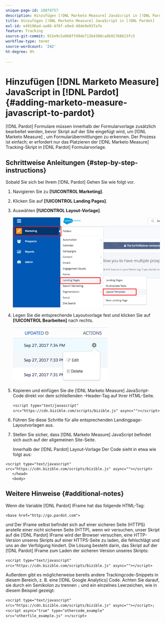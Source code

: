 ```yaml
---
unique-page-id: 18874757
description: Hinzufügen [!DNL Marketo Measure] JavaScript in [!DNL Pardot] - [!DNL Marketo Measure]
title: Hinzufügen [!DNL Marketo Measure] JavaScript in [!DNL Pardot]
exl-id: e49190ad-aa86-4f8f-a9ed-48de9e937a7e
feature: Tracking
source-git-commit: 915e9c5a968ffd9de713b4308cadb91768613fc5
workflow-type: tm+mt
source-wordcount: '242'
ht-degree: 0%

---
```


# Hinzufügen [!DNL Marketo Measure] JavaScript in [!DNL Pardot] {#adding-marketo-measure-javascript-to-pardot}

[!DNL Pardot] Formulare müssen innerhalb der Formularvorlage zusätzlich bearbeitet werden, bevor Skript auf der Site eingefügt wird, um [!DNL Marketo Measure] , um Formularübermittlungen zu erkennen. Der Prozess ist einfach; er erfordert nur das Platzieren der [!DNL Marketo Measure] Tracking-Skript in [!DNL Pardot] Formularvorlage.

## Schrittweise Anleitungen {#step-by-step-instructions}

Sobald Sie sich bei Ihrem [!DNL Pardot] Gehen Sie wie folgt vor.

1. Navigieren Sie zu **[!UICONTROL Marketing]**.

1. Klicken Sie auf **[!UICONTROL Landing Pages]**.

1. Auswählen **[!UICONTROL Layout-Vorlage]**.

   ![](assets/1-3.png)

1. Legen Sie die entsprechende Layoutvorlage fest und klicken Sie auf **[!UICONTROL Bearbeiten]** nach rechts.

   ![](assets/2-1.png)

1. Kopieren und einfügen Sie die [!DNL Marketo Measure] JavaScript-Code direkt vor dem schließenden -Header-Tag auf Ihrer HTML-Seite.

   `<script type="text/javascript" src="https://cdn.bizible.com/scripts/bizible.js" async=""></script>`

1. Führen Sie diese Schritte für alle entsprechenden Landingpage-Layoutvorlagen aus.

1. Stellen Sie sicher, dass [!DNL Marketo Measure] JavaScript befindet sich auch auf der allgemeinen Site-Seite.

   Innerhalb der [!DNL Pardot] Layout-Vorlage Der Code sieht in etwa wie folgt aus:

```text
<script type="text/javascript" src="https://cdn.bizible.com/scripts/bizible.js" async=""></script>
   </head>
   <body>
```

## Weitere Hinweise {#additional-notes}

Wenn die Variable [!DNL Pardot] IFrame hat das folgende HTML-Tag:

`<base href="http://go.pardot.com">`

_und_ Der IFrame selbst befindet sich auf einer sicheren Seite (HTTPS) anstelle einer nicht sicheren Seite (HTTP), wenn wir versuchen, unser Skript auf die [!DNL Pardot] IFrame wird der Browser versuchen, eine HTTP-Version unseres Skripts auf einer HTTPS-Seite zu laden, die fehlschlägt und uns an der Verfolgung hindert. Die Lösung besteht darin, das Skript auf der [!DNL Pardot] IFrame zum Laden der sicheren Version unseres Skripts:

`<script type="text/javascript" src="https://cdn.bizible.com/scripts/bizible.js" async=""></script>`

Außerdem gibt es möglicherweise bereits andere Trackingcode-Snippets in diesem Bereich, z. B. eine [!DNL Google Analytics] Code. Achten Sie darauf, sie durch ein Semikolon zu trennen `;` und ein einzelnes Leerzeichen, wie in diesem Beispiel gezeigt:

`<script type="text/javascript" src="https://cdn.bizible.com/scripts/bizible.js" async=""></script>; <script async="true" type="othercode_example" src="otherfile_example.js" ></script>`
